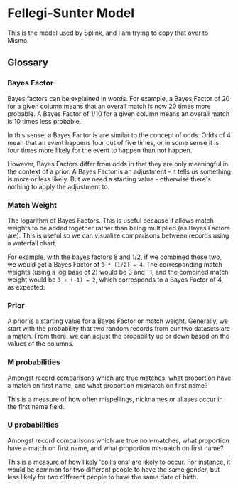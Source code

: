 # Fellegi-Sunter Model

This is the model used by Splink, and I am trying to copy that over to Mismo.

## Glossary

### Bayes Factor

Bayes factors can be explained in words. For example, a Bayes Factor of 20 for a
given column means that an overall match is now 20 times more probable.
A Bayes Factor of 1/10 for a given column means an overall
match is 10 times less probable.

In this sense, a Bayes Factor is are similar to the concept of odds.
Odds of 4 mean that an event happens four out of five times,
or in some sense it is four times more likely for the event to happen than not happen.

However, Bayes Factors differ from odds in that they are only meaningful
in the context of a prior. A Bayes Factor is an adjustment - it tells us
something is more or less likely. But we need a starting value -
otherwise there's nothing to apply the adjustment to.

### Match Weight

The logarithm of Bayes Factors. This is useful because it allows
match weights to be added together rather than being multiplied (as Bayes Factors are).
This is useful so we can visualize comparisons between records using a waterfall chart.

For example, with the bayes factors 8 and 1/2, if we combined these two,
we would get a Bayes Factor of `8 * (1/2) = 4`. The corresponding match weights
(using a log base of 2) would be 3 and -1, and the combined match weight would be
`3 + (-1) = 2`, which corresponds to a Bayes Factor of 4, as expected.

### Prior

A prior is a starting value for a Bayes Factor or match weight. Generally,
we start with the probability that two random records from our two datasets
are a match. From there, we can adjust the probability up or down based on
the values of the columns.

### M probabilities

Amongst record comparisons which are true matches,
what proportion have a match on first name, and what proportion mismatch on first name?

This is a measure of how often mispellings, nicknames
or aliases occur in the first name field.

### U probabilities

Amongst record comparisons which are true non-matches,
what proportion have a match on first name, and what proportion mismatch on first name?

This is a measure of how likely 'collisions' are likely to occur.
For instance, it would be common for two different people to have the same gender,
but less likely for two different people to have the same date of birth.
